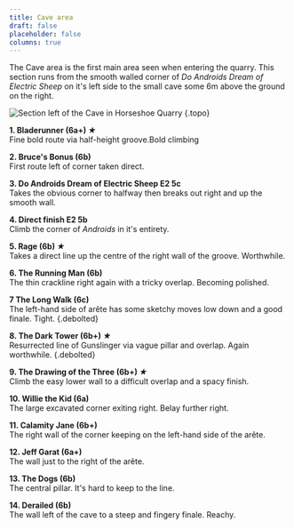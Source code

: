 ```yaml
---
title: Cave area
draft: false
placeholder: false
columns: true
---
```


The Cave area is the first main area seen when entering the quarry. This section runs from the smooth walled corner of *Do Androids Dream of Electric Sheep* on it's left side to the small cave some 6m above the ground on the right.

![Section left of the Cave in Horseshoe Quarry](/img/peak/stoney/horseshoe-quarry-cave-left.jpg)
{.topo}


**1. Bladerunner (6a+)  *&starf;***   
Fine bold route via half-height groove.Bold climbing

**2. Bruce's Bonus (6b)**  
First route left of corner taken direct.

**3. Do Androids Dream of Electric Sheep E2 5c**  
Takes the obvious corner to halfway then breaks out right and up the smooth wall.

**4. Direct finish E2 5b**  
Climb the corner of *Androids* in it's entirety.

**5. Rage (6b)  *&starf;***   
Takes a direct line up the centre of the right wall of the groove. Worthwhile.

**6. The Running Man (6b)**  
The thin crackline right again with a tricky overlap. Becoming polished.

**7 The Long Walk (6c)**  
The left-hand side of arête has some sketchy moves low down and a good finale. Tight.
{.debolted}

**8. The Dark Tower (6b+)  *&starf;***   
Resurrected line of Gunslinger via vague pillar and overlap. Again worthwhile.
{.debolted}

**9. The Drawing of the Three (6b+)  *&starf;***   
Climb the easy lower wall to a difficult overlap and a spacy finish.

**10. Willie the Kid (6a)**  
The large excavated corner exiting right. Belay further right.

**11. Calamity Jane (6b+)**  
The right wall of the corner keeping on the left-hand side of the arête.

**12. Jeff Garat (6a+)**  
The wall just to the right of the arête.

**13. The Dogs (6b)**  
The central pillar. It's hard to keep to the line.

**14. Derailed (6b)**  
The wall left of the cave to a steep and fingery finale. Reachy.



